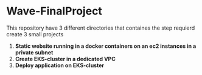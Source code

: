 # Wave-FinalProject 
This repository have 3 different directories that containes the step requierd create 3 small projects 

1. **Static website running in a docker containers on an ec2 instances in a private subnet** 
2. **Create EKS-cluster in a dedicated VPC** 
3. **Deploy application on EKS-cluster** 
